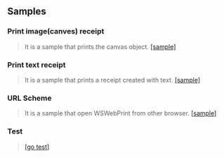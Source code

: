 ## Samples


### Print image(canves) receipt

> It is a sample that prints the canvas object. [[sample]](https://woosim.github.io/webprint/canvas.html)

### Print text receipt

> It is a sample that prints a receipt created with text. [[sample]](https://woosim.github.io/webprint/command.html)

### URL Scheme

> It is a sample that open WSWebPrint from other browser. [[sample]](https://woosim.github.io/webprint/urlscheme.html)


### Test 

> [[go test]](https://woosim.github.io/webprint/test.html)


